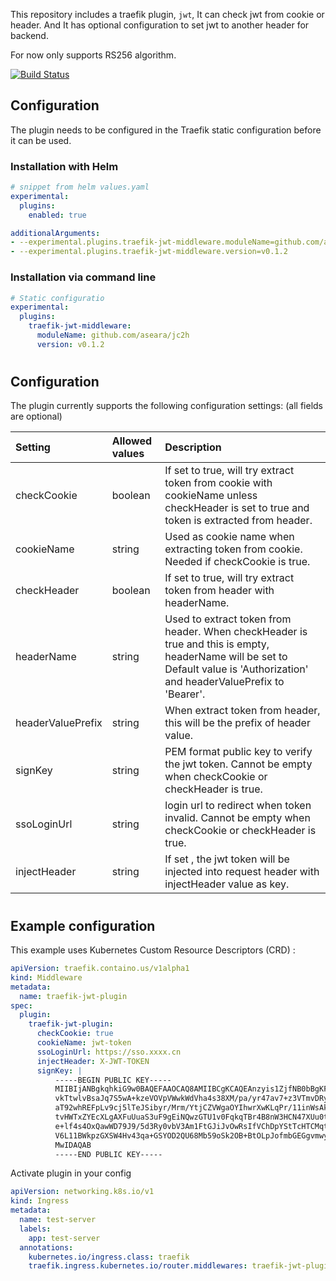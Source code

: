 This repository includes a traefik plugin, `jwt`, It can check jwt from cookie or header. And It has optional configuration to set jwt to another header for backend.

For now only supports RS256 algorithm.

[![Build Status](https://github.com/aseara/jc2h/workflows/Main/badge.svg?branch=master)](https://github.com/aseara/jc2h/actions)

## Configuration

The plugin needs to be configured in the Traefik static configuration before it can be used.

### Installation with Helm

```values.yaml
# snippet from helm values.yaml
experimental:
  plugins:
    enabled: true

additionalArguments:
- --experimental.plugins.traefik-jwt-middleware.moduleName=github.com/aseara/jc2h
- --experimental.plugins.traefik-jwt-middleware.version=v0.1.2
```

### Installation via command line
```yaml
# Static configuratio
experimental:
  plugins:
    traefik-jwt-middleware:
      moduleName: github.com/aseara/jc2h
      version: v0.1.2
```

#
## Configuration
The plugin currently supports the following configuration settings: (all fields are optional)

| Setting            | Allowed values | Description |
| :--                | :--            | :--         |
| checkCookie        | boolean        | If set to true, will try extract token from cookie with cookieName unless checkHeader is set to true and token is extracted from header.|
| cookieName         | string         | Used as cookie name when extracting token from cookie. Needed if checkCookie is true.|
| checkHeader        | boolean        | If set to true, will try extract token from header with headerName.|
| headerName         | string         | Used to extract token from header. When checkHeader is true and this is empty, headerName will be set to Default value is 'Authorization' and headerValuePrefix to 'Bearer'.|
| headerValuePrefix  | string         | When extract token from header, this will be the prefix of header value.|
| signKey            | string         | PEM format public key to verify the jwt token. Cannot be empty when checkCookie or checkHeader is true.|
| ssoLoginUrl        | string         | login url to redirect when token invalid. Cannot be empty when checkCookie or checkHeader is true.|
| injectHeader       | string         | If set , the jwt token will be injected into request header with injectHeader value as key.|

#
## Example configuration
This example uses Kubernetes Custom Resource Descriptors (CRD) :
```yaml
apiVersion: traefik.containo.us/v1alpha1
kind: Middleware
metadata:
  name: traefik-jwt-plugin
spec:
  plugin:
    traefik-jwt-plugin:
      checkCookie: true
      cookieName: jwt-token
      ssoLoginUrl: https://sso.xxxx.cn
      injectHeader: X-JWT-TOKEN
      signKey: |
          -----BEGIN PUBLIC KEY-----
          MIIBIjANBgkqhkiG9w0BAQEFAAOCAQ8AMIIBCgKCAQEAnzyis1ZjfNB0bBgKFMSv
          vkTtwlvBsaJq7S5wA+kzeVOVpVWwkWdVha4s38XM/pa/yr47av7+z3VTmvDRyAHc
          aT92whREFpLv9cj5lTeJSibyr/Mrm/YtjCZVWgaOYIhwrXwKLqPr/11inWsAkfIy
          tvHWTxZYEcXLgAXFuUuaS3uF9gEiNQwzGTU1v0FqkqTBr4B8nW3HCN47XUu0t8Y0
          e+lf4s4OxQawWD79J9/5d3Ry0vbV3Am1FtGJiJvOwRsIfVChDpYStTcHTCMqtvWb
          V6L11BWkpzGXSW4Hv43qa+GSYOD2QU68Mb59oSk2OB+BtOLpJofmbGEGgvmwyCI9
          MwIDAQAB
          -----END PUBLIC KEY-----
```

Activate plugin in your config
```yaml
apiVersion: networking.k8s.io/v1
kind: Ingress
metadata:
  name: test-server
  labels:
    app: test-server
  annotations:
    kubernetes.io/ingress.class: traefik
    traefik.ingress.kubernetes.io/router.middlewares: traefik-jwt-plugin@kubernetescrd
```